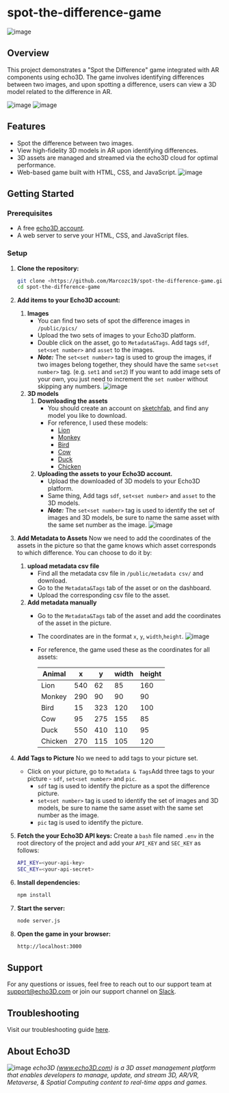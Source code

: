 # spot-the-difference-game

![image](/public/pics/readme/begin_demo.png)

## Overview

This project demonstrates a "Spot the Difference" game integrated with AR components using echo3D. The game involves identifying differences between two images, and upon spotting a difference, users can view a 3D model related to the difference in AR.

![image](/public/pics/readme/set1_demo.png)
![image](/public/pics/readme/set2_demo.png)
## Features

- Spot the difference between two images.
- View high-fidelity 3D models in AR upon identifying differences.
- 3D assets are managed and streamed via the echo3D cloud for optimal performance.
- Web-based game built with HTML, CSS, and JavaScript.
![image](/public/pics/readme/3dmodel_demo.png)

## Getting Started

### Prerequisites

- A free [echo3D account](https://console.echo3d.co/#/auth/register).
- A web server to serve your HTML, CSS, and JavaScript files.
### Setup

1. **Clone the repository:**
   ```bash
   git clone <https://github.com/Marcozc19/spot-the-difference-game.git>
   cd spot-the-difference-game
   ```

2. **Add items to your Echo3D account:**
   1. **Images**
       - You can find two sets of spot the difference images in ```/public/pics/```
       - Upload the two sets of images to your Echo3D platform.
       - Double click on the asset, go to ```Metadata&Tags```. Add tags  ```sdf```, ```set<set number>``` and ```asset``` to the images.
       - ***Note:*** The ```set<set number>``` tag is used to group the images, if two images belong together, they should have the same ```set<set number>``` tag. (e.g. ```set1``` and ```set2```) If you want to add image sets of your own, you just need to increment the ```set number``` without skipping any numbers.
    ![image](/public/pics/readme/pictag_demo.png)
   1. **3D models**
      1. **Downloading the assets**
          - You should create an account on [sketchfab](https://sketchfab.com/), and find any model you like to download.
          - For reference, I used these models:
            - [Lion](https://sketchfab.com/3d-models/lion-fc6eeed56f6e44048be4e6051a77c072#download)
            - [Monkey](https://sketchfab.com/3d-models/monkey-a066533da18f4caca0afc879bee0fe24)
            - [Bird](https://sketchfab.com/3d-models/blue-jay-6233ad12a9be46e496e27233b9b3b7de#download)
            - [Cow](https://sketchfab.com/3d-models/cow-cd0d161476d64a9ca80f059bff3ccddd)
            - [Duck](https://sketchfab.com/3d-models/hybrid-duck-2e9082cfd8c444d9b3b1b20821a0e101#download)
            - [Chicken](https://sketchfab.com/3d-models/chicken-pepe-friend-e61d16e2c1d94b3ab75dfcee75569502)
      2. **Uploading the assets to your Echo3D account.**
          - Upload the downloaded of 3D models to your Echo3D platform.
          - Same thing, Add tags ```sdf```, ```set<set number>``` and ```asset``` to the 3D models.     
          - ***Note:*** The ```set<set number>``` tag is used to identify the set of images and 3D models, be sure to name the same asset with the same set number as the image.
    ![image](/public/pics/readme/assettag_demo.png)
3. **Add Metadata to Assets**
   Now we need to add the coordinates of the assets in the picture so that the game knows which asset corresponds to which difference. You can choose to do it by:
   1. **upload metadata csv file**
      - Find all the metadata csv file in ```/public/metadata csv/``` and download.
      - Go to the ```Metadata&Tags``` tab of the asset or on the dashboard.
      - Upload the corresponding csv file to the asset.
   2. **Add metadata manually**
      - Go to the ```Metadata&Tags``` tab of the asset and add the coordinates of the asset in the picture.
      - The coordinates are in the format ```x```, ```y```, ```width```,```height```.
     ![image](/public/pics/readme/metadata_demo.png)
      - For reference, the game used these as the coordinates for all assets:

        |Animal   |x        |y        |width    |height   |
        |---------|---------|---------|---------|---------|
        |Lion     |540      |62       |85       |160      |
        |Monkey   |290      |90       |90       |90       |
        |Bird     |15       |323      |120      |100      |
        |Cow      |95       |275      |155      |85       |
        |Duck     |550      |410      |110      |95       |
        |Chicken  |270      |115      |105      |120      |

4. **Add Tags to Picture**
   No we need to add tags to your picture set. 
   - Click on your picture, go to ```Metadata & Tags```Add three tags to your picture - ```sdf```, ```set<set number>``` and ```pic```.
     - ```sdf``` tag is used to identify the picture as a spot the difference picture.
     - ```set<set number>``` tag is used to identify the set of images and 3D models, be sure to name the same asset with the same set number as the image.
     - ```pic``` tag is used to identify the picture.
    
5. **Fetch the your Echo3D API keys:**
    Create a ```bash``` file named ```.env``` in the root directory of the project and add your ```API_KEY``` and ```SEC_KEY``` as follows:
    ```bash
    API_KEY=<your-api-key>
    SEC_KEY=<your-api-secret>
    ```
6. **Install dependencies:**
    ```bash
    npm install
    ```
7. **Start the server:**
    ```bash
    node server.js
   ```
8. **Open the game in your browser:**
    ```bash
    http://localhost:3000
    ```

## Support
For any questions or issues, feel free to reach out to our support team at support@echo3D.com or join our support channel on [Slack](https://echo3d.slack.com/ssb/redirect).

## Troubleshooting
Visit our troubleshooting guide [here](https://docs.echo3d.com/unity/troubleshooting).

## About Echo3D
![image](/public/pics/echo3d.png)
*echo3D (www.echo3D.com) is a 3D asset management platform that enables developers to manage, update, and stream 3D, AR/VR, Metaverse, & Spatial Computing content to real-time apps and games.*